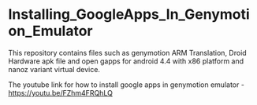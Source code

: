 # Installing_GoogleApps_In_Genymotion_Emulator
This repository contains files such as genymotion ARM Translation, Droid Hardware apk file and open gapps for android 4.4 with x86 platform and nanoz variant virtual device.

The youtube link for how to install google apps in genymotion emulator - https://youtu.be/FZhm4FRQhLQ
